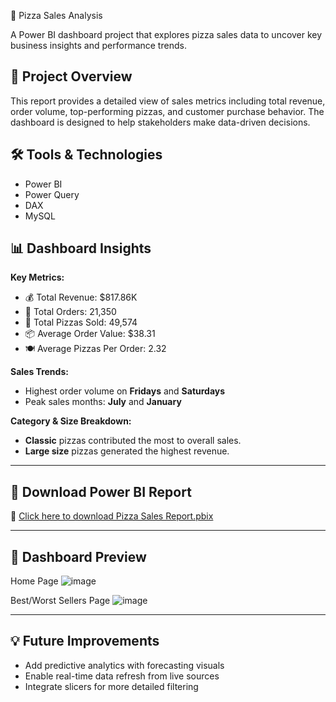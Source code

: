 🍕 Pizza Sales Analysis

A Power BI dashboard project that explores pizza sales data to uncover key business insights and performance trends.

## 📌 Project Overview

This report provides a detailed view of sales metrics including total revenue, order volume, top-performing pizzas, and customer purchase behavior. The dashboard is designed to help stakeholders make data-driven decisions.

## 🛠️ Tools & Technologies
- Power BI  
- Power Query  
- DAX
- MySQL

## 📊 Dashboard Insights

**Key Metrics:**
- 💰 Total Revenue: $817.86K  
- 🧾 Total Orders: 21,350  
- 🍕 Total Pizzas Sold: 49,574  
- 📦 Average Order Value: $38.31  
- 🍽️ Average Pizzas Per Order: 2.32  

**Sales Trends:**
- Highest order volume on **Fridays** and **Saturdays**  
- Peak sales months: **July** and **January**  

**Category & Size Breakdown:**
- **Classic** pizzas contributed the most to overall sales.  
- **Large size** pizzas generated the highest revenue.

---

## 📁 Download Power BI Report  
🔗 [Click here to download Pizza Sales Report.pbix](https://1drv.ms/u/c/06b3af06ae547697/ERZpjFKqdNpGvypmoF7Qm-kBGxnnxcCQMXBb-_D7SS8NnA?e=iCl6dO)  

---

## 📸 Dashboard Preview
Home Page
![image](https://github.com/user-attachments/assets/9577d08a-3e18-44fd-8db1-9d19fd0ca7b2)

Best/Worst Sellers Page
![image](https://github.com/user-attachments/assets/2cd27ac8-4b3a-4560-b6a1-289af3dafe93)

---

## 💡 Future Improvements
- Add predictive analytics with forecasting visuals  
- Enable real-time data refresh from live sources  
- Integrate slicers for more detailed filtering
